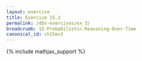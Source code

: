```yaml
---
layout: exercise
title: Exercise 15.3
permalink: /dbn-exercises/ex_3/
breadcrumb: 15-Probabilistic-Reasoning-Over-Time
canonical_id: ch15ex3
---
```


{% include mathjax_support %}
